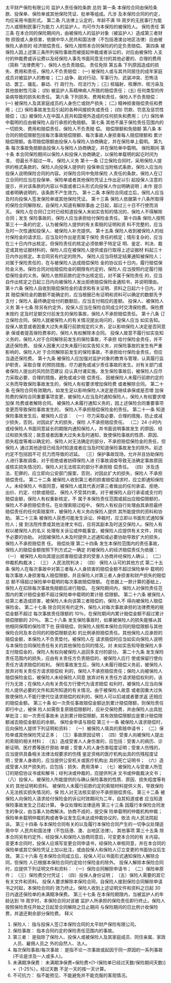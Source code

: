 太平财产保险有限公司
监护人责任保险条款
总则
第一条 本保险合同由保险条款、投保单、保险单或其他保险凭证、批单等组成。凡涉
及本保险合同的约定，均应采用书面形式。
第二条 凡法律上认定的，年龄不满 18 周岁的无民事行为能力人或限制民事行为能力
人的监护人，均可作为本保险的被保险人。
保险责任
第三条 在本合同的保险期间内，由被保险人的监护对象（被监护人）造成第三者财物
损毁或人身损害，依据中华人民共和国法律（不包括港澳台地区法律）应由被保险人承担的
经济赔偿责任，保险人按照本合同保险的约定负责赔偿。
第四条 被保险人因上述第三条所列保险事故而被提起仲裁或者诉讼的，对应由被保险
人支付的仲裁费或诉讼费以及经保险人事先书面同意支付的其他必要的、合理的费用（简称
“法律费用”），保险人也负责赔偿。
责任免除
第五条 下列原因造成的损失、费用和责任，保险人不负责赔偿：
(一) 被保险人或与其共同居住的成年家庭成员对被监护人的教唆；
(二) 战争、敌对行动、军事行为、武装冲突、恐怖活动、罢工、骚乱、暴动、行
政行为、司法行为；
(三) 核辐射、核爆炸、核污染及其他放射性污染；
(四) 被监护人系精神病人所致的赔偿责任；
(五) 任何类型的传染病导致的损失和责任。
第六条 下列损失、费用和责任，保险人不负责赔偿：
(一) 被保险人及其家庭成员的人身伤亡或财产损失；
(二) 精神损害赔偿责任和费用；
(三) 保险事故发生后引起的各种间接损失或责任；
(四) 罚款、罚息及惩罚性赔偿；
(五) 被保险人在中国人民共和国境外造成的任何损失和费用；
(六) 保险单中载明的应由被保险人自行承担的免赔额。
第七条 其他不属于保险责任范围内的一切损失、费用和赔偿责任，保险人不负责赔
偿。
赔偿限额和免赔额
第八条 本合同的赔偿限额包括每次事故赔偿限额、每次事故人身损害每人赔偿限额和
累计赔偿限额。各项赔偿限额由投保人与保险人协商确定，并在保险单上载明。
第九条 每次事故免赔额由投保人与保险人协商确定，并在保险单中载明。
保险期间
第十条 本合同保险期间以保险人和投保人协商确定，以保险单载明的起讫时间为准，
但最长不超过一年。
保险人义务
第十一条 订立保险合同时，采用保险人提供的格式条款的，保险人向投保人提供的
投保单应当附格式条款，保险人应当向投保人说明保险合同的内容。对保险合同中免除保险
人责任的条款，保险人在订立合同时应当在投保单、保险单或者其他保险凭证上作出足以引
起投保人注意的提示，并对该条款的内容以书面或者口头形式向投保人作出明确说明；未作
提示或者明确说明的，该条款不产生效力。
第十二条 本保险合同成立后，保险人应当及时向投保人签发保险单或其他保险凭证。
第十三条 保险人依据第十八条所取得的保险合同解除权，自保险人知道有解除事由
之日起，超过三十日不行使而消灭。
保险人在合同订立时已经知道投保人未如实告知的情况的，保险人不得解除合同；发生
保险事故的，保险人应当承担给付保险金责任。
第十四条 保险人按照第三十一条的约定，认为被保险人提供的有关索赔的证明和资
料不完整的，应当及时一次性通知投保人、被保险人补充提供。
第十五条 保险人收到被保险人的给付保险金的请求后，应当及时作出是否属于保险
责任的核定；情形复杂的，应当在三十日内作出核定。但保险责任的核定必须依赖于特定证
明、鉴定、判决、裁定或其他证据材料的，保险人应在被保险人提供或自行取得上述证据材
料起三十日内作出核定。本合同另有约定的除外。
保险人应当将核定结果通知被保险人；对属于保险责任的，在与被保险人达成赔偿保险
金的协议后十日内，履行赔偿保险金义务。保险合同对给赔偿险金的期限有约定的，保险人
应当按照约定履行赔偿保险金的义务。保险人依照前款约定作出核定后，对不属于保险责任
的，应当自作出核定之日起三日内向被保险人发出拒绝赔偿保险金通知书，并说明理由。
第十六条 保险人自收到赔偿保险金的请求和有关证明、资料之日起六十日内，对其
赔偿保险金的数额不能确定的，应当根据已有证明和资料可以确定的数额先予支付；保险人
最终确定给付的数额后，应当支付相应的差额。
投保人、被保险人义务
第十七条 除另有约定外，投保人应当在保险合同成立时交清保险费。保险费未按约
定及时足额交付前发生的保险事故，保险人不承担赔偿责任。
第十八条 订立保险合同，保险人就被保险人的有关情况提出询问的，投保人应当
如实告知。
投保人故意或者因重大过失未履行前款规定的义务，足以影响保险人决定是否同意承
保或者提高保险费率的，保险人有权解除本合同。
投保人故意不履行如实告知义务的，保险人对于合同解除前发生的保险事故，不承担
给付保险金责任，并不退还保险费。
投保人因重大过失未履行如实告知义务，对保险事故的发生有严重影响的，保险人对
于合同解除前发生的保险事故，不承担给付保险金责任，但应当退还保险费。
第十九条 被保险人应加强对监护对象的教育与管理，认真履行监护职责，采取合理
的预防措施，尽力避免或减少责任事故的发生。对有关部门或者保险人提出的风险防范建议
应认真付诸实施。发生保险事故后，被保险人应尽力采取必要、合理的措施，避免或减少赔
偿责任。
因被保险人未履行前款约定的义务而导致保险事故发生的，保险人有权要求增加保险费
或者解除合同。
第二十条 在保险合同有效期内，如发生足以影响保险人决定是否继续承保或是否增
加保险费的保险合同重要事项变更，被保险人应当及时通知保险人，保险人有权要求增加保
险费或者解除合同。
被保险人未履行通知义务的，因上述保险合同重要事项变更而导致保险事故发生的，
保险人不承担赔偿保险金的责任。
第二十一条 知道保险事故发生后，被保险人应该：
（一）尽力采取必要、合理的措施，防止或减少损失，否则，对因此扩大的损失，保险
人不承担赔偿责任。
（二）24 小时内或经保险人书面同意延长的期限内通知保险人，并书面说明事故发生
的原因、经过和损失情况；故意或者因重大过失未及时通知，致使保险事故的性质、原因、
损失程度等难以确定的，保险人对无法确定的部分，不承担赔偿保险金的责任，但保险人
通过其他途径已经及时知道或者应当及时知道保险事故发生的除外。前述约定不包括因不可
抗力而导致的迟延。
（三）保护事故现场，允许并且协助保险人进行事故调查。对于拒绝或者妨碍保险人进
行事故调查导致无法确定事故原因或核实损失情况的，保险人对无法核实的部分不承担赔
偿责任。
（四）涉及违法、犯罪的，应立即向公安部门报案，否则，对因此扩大的损失，保险人
不承担赔偿责任。
第二十二条 被保险人收到第三者的损害赔偿请求时，应立即通知保险人。未经保险人
书面同意，被保险人或其代表对第三者做出的任何承诺、拒绝、出价、约定、付款或赔偿，
保险人不受其约束。对于被保险人自行承诺或支付的赔偿金额，保险人有权重新核定，不
属于本保险责任范围或超出应赔偿限额的，保险人不承担赔偿责任。在处理索赔过程中，
保险人有权自行处理由其承担最终赔偿责任的任何索赔案件，被保险人有义务向保险人提供
其所能提供的资料和协助。
第二十三条 被保险人获悉可能发生诉讼、仲裁时，应立即以书面形式通知保险人；接
到法院传票或其他法律文书后，应将其副本及时送交保险人。保险人有权以被保险人的名义
处理有关诉讼或仲裁事宜，被保险人应提供有关文件，并给予必要的协助。
对因被保险人未及时提供上述通知或必要协助导致扩大的损失，保险人不承担赔偿责
任。
赔偿处理
第二十四条 发生本保险范围内的责任事故，保险人的赔偿金额按照下列方式之一确定
的被保险人的经济赔偿责任为依据：
（一） 被保险人和向其提出损害赔偿请求的受害人协商并经保险人确认；
（二） 仲裁机构裁决；
（三） 人民法院判决；
（四） 保险人认可的其他方式
第二十五条 保险人在每次事故中对第三者每人人身损害的赔偿金额不超过保险单中
载明的每次事故人身损害每人赔偿限额，并且保险人对第三者人身损害和财产损失的赔偿总
额不得超过保险单中载明的每次事故赔偿限额。
在依据上一款计算的基础上，保险人在扣除每次事故免赔额后进行赔偿。
在保险期间内，保险人对保险责任范围内的累计赔偿金额不超过保险单中载明的累计赔
偿限额。
第二十六条 被保险人给第三者造成损害，被保险人未向该第三者赔偿的，保险人不
得向被保险人赔偿保险金。
第二十七条 除合同另有约定外，保险人对每次事故承担的法律费用的赔偿金额不超过
每次事故责任限额的 10％，在保险期间内累计赔偿金额不超过累计赔偿限额的 20％。
第二十八条 发生保险事故时，如果被保险人的损失能够从其他相同保障的保险项下也
获得赔偿，则保险人按照本保险合同的赔偿限额与其他保险合同及本合同的的赔偿限额总和
的比例承担赔偿责任。其他保险人应承担的赔偿金额，本保险人不负责垫付。被保险人在
请求赔偿时应当如实向保险人说明与本保险合同保险责任有关的其他保险合同的情况。对
未如实告知导致保险人多支付赔偿金的，保险人有权向被保险人追回多支付的部分。
第二十九条 发生保险责任范围内的损失，应由有关责任方负责赔偿的，被保险人应行
使或保留行使向责任方请求赔偿的权利。
保险事故发生后，保险人未履行赔偿义务前，被保险人放弃对有关责任方请求赔偿权
利的，保险人不承担赔偿责任；保险人向被保险人赔偿保险金后，被保险人未经保险人同意
放弃对有关责任方请求赔偿权利的，该行为无效；在保险人向有关责任方行使代为请求赔偿
权利时，被保险人应当向保险人提供必要的文件和其所知道的有关情况。由于被保险人故意
或者因重大过失致使保险人不能行使代位请求赔偿的权利的，保险人可以扣减或者要求返
还相应的赔偿金额。
第三十条 如一次责任事故赔偿金额达到累计赔偿限额，则保险责任即行中止，被保
险人如需恢复原赔偿限额时，应补交保险费，并由保险人出具批单批注；如一次责任事故未
达到累计赔偿限额，其有效赔偿限额应是累计赔偿限额减去赔偿金额后的余额。
保险金申请与赔偿
第三十一条 被保险人请求赔偿时，应向保险人提供下列证明和资料：
（一）被保险人填具的索赔申请书；
（二）保险单或其他保险凭证正本；
（三）事故原因证明；
（四）受害人向被保险人提出的索赔的相关材料；
（五）造成受害人人身伤害的，应包括：受害人的病历、诊断证明、医疗费等医疗原始
单据；受害人的人身伤害程度证明；受害人伤残的，应当提供具备相关法律法规要求的伤残
鉴定资格的医疗机构出具的伤残程度证明；受害人身故的，应当提供公安机关或医疗机构出
具的死亡证明书；
（六）造成受害人财产损失的，应包括：损失、费用清单；
（七）被保险人与受害人所签订的赔偿协议书或和解书；经判决或仲裁的，应提供判决
文书或仲裁裁决文书；
（八）投保人、被保险人所能提供的与确认保险事故的性质、原因、损失程度等有关的
其他证明和资料。
被保险人未履行前款约定的索赔材料提供义务，导致保险人无法核实损失情况的，保
险人对无法核实部分不承担赔偿责任。
第三十二条 被保险人向保险人请求给付保险金的诉讼时效期间为二年，自其知道或者
应当知道保险事故发生之日起计算。
争议处理和法律适用
第三十三条 因履行本保险合同发生的争议，由当事人协商解决。协商不成的，提交保
险单载明的仲裁机构仲裁；保险单未载明仲裁机构或者争议发生后未达成仲裁协议的，依法
向人民法院起诉。
第三十四条 与本保险合同有关的以及履行本保险合同产生的一切争议处理适用中华
人民共和国法律（不包括港、澳、台地区法律）。
其他事项
第三十五条 除本合同另有约定外，经投保人和保险人协商同意后，可变更本合同的有
关内容。变更本合同时，投保人应填写变更合同申请书，经保险人审核同意，并在本合同的
保险单或其它保险凭证上加以批注，或由投保人和保险人订立变更的书面协议后生效。
第三十六条 在本保险合同成立后，投保人可以书面形式通知保险人解除合同，但保险
人已根据本保险合同约定给付保险金的除外。
投保人解除本保险合同时，应提供下列证明文件和资料：
（一）保险合同解除申请书；
（二）保险单原件；
（三）保险费交付凭证；
（四）投保人身份证明；
（五）保险人需要的其它有关文件和资料。
投保人要求解除本保险合同，自保险人接到保险合同解除申请书之时起，本保险合同的
效力终止。保险人收到上述证明文件和资料之日起 30 日内退还保险单的未满期净保费。
第三十七条 在本保险期限内，当被监护人的年龄达到 18 周岁时，本保险合同对该被
监护人所承担的保险责任即行终止。保险人按照保险责任开始之日起至合同解除之日止期间
与保险期间的日比例计收保险费，并退还剩余部分保险费。
释义
1. 保险人：
指与投保人签订本保险合同的太平财产保险有限公司。
2. 保险事故：
指本合同约定的保险责任范围内的事故。
3. 第三者：
是指除了保险人、投保人或被保险人及其家庭成员、同住亲属、家政人员、雇佣人员之
外的自然人、法人。
4. 每次保险事故/每次事故：
是指不论一次事故或起因于同一原因的一系列事故(不论是涉及一人或多人)。
5. 未满期净保费：
未满期净保费=保险费×[1-(保险单已经过天数/保险期间天数)] ×（1-25%）。经过天数
不足一天的按一天计算。
6. 不可抗力：
指不能预见、不能避免并不能克服的客观情况。
